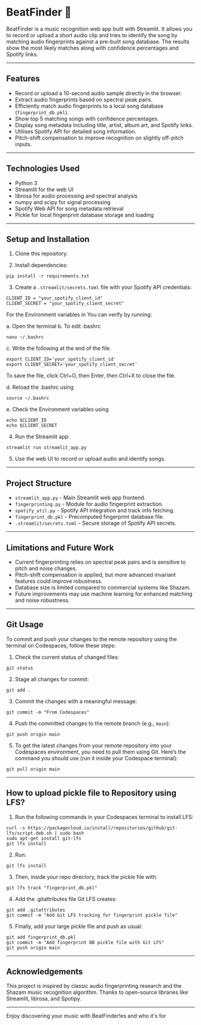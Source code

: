 # BeatFinder 🎤

BeatFinder is a music recognition web app built with Streamlit. It allows you to record or upload a short audio clip and tries to identify the song by matching audio fingerprints against a pre-built song database. The results show the most likely matches along with confidence percentages and Spotify links.

---

## Features

- Record or upload a 10-second audio sample directly in the browser.
- Extract audio fingerprints based on spectral peak pairs.
- Efficiently match audio fingerprints to a local song database (`fingerprint_db.pkl`).
- Show top 5 matching songs with confidence percentages.
- Display song metadata including title, artist, album art, and Spotify links.
- Utilises Spotify API for detailed song information.
- Pitch-shift compensation to improve recognition on slightly off-pitch inputs.

---

## Technologies Used

- Python 3
- Streamlit for the web UI
- librosa for audio processing and spectral analysis
- numpy and scipy for signal processing
- Spotify Web API for song metadata retrieval
- Pickle for local fingerprint database storage and loading

---

## Setup and Installation

1. Clone this repository.

2. Install dependencies:

```
pip install -r requirements.txt
```

3. Create a `.streamlit/secrets.toml` file with your Spotify API credentials:

```
CLIENT_ID = "your_spotify_client_id"
CLIENT_SECRET = "your_spotify_client_secret"
```

For the Environment variables in You can verify by running:

a. Open the terminal
b. To edit .bashrc

```
nano ~/.bashrc
```
c. Write the following at the end of the file. 

```
export CLIENT_ID='your_spotify_client_id'
export CLIENT_SECRET='your_spotify_client_secret'
```

To save the file, click Ctrl+O, then Enter, then Ctrl+X to close the file. 

d. Reload the .bashrc using 

```
source ~/.bashrc
```
e. Check the Environment variables using 

```
echo $CLIENT_ID
echo $CLIENT_SECRET
```

4. Run the Streamlit app:

```
streamlit run streamlit_app.py
```

5. Use the web UI to record or upload audio and identify songs.

---

## Project Structure

- `streamlit_app.py` - Main Streamlit web app frontend.
- `fingerprinting.py` - Module for audio fingerprint extraction.
- `spotify_util.py` - Spotify API integration and track info fetching.
- `fingerprint_db.pkl` - Precomputed fingerprint database file.
- `.streamlit/secrets.toml` - Secure storage of Spotify API secrets.

---

## Limitations and Future Work

- Current fingerprinting relies on spectral peak pairs and is sensitive to pitch and noise changes.
- Pitch-shift compensation is applied, but more advanced invariant features could improve robustness.
- Database size is limited compared to commercial systems like Shazam.
- Future improvements may use machine learning for enhanced matching and noise robustness.

---

## Git Usage

To commit and push your changes to the remote repository using the terminal on Codespaces, follow these steps:

1. Check the current status of changed files:

```
git status
```

2. Stage all changes for commit:

```
git add .
```

3. Commit the changes with a meaningful message:

```
git commit -m "From Codespaces"
```
4. Push the committed changes to the remote branch (e.g., `main`):

```
git push origin main
```

5. To get the latest changes from your remote repository into your Codespaces environment, you need to pull them using Git. Here’s the command you should use (run it inside your Codespace terminal):

```
git pull origin main
```

---

## How to upload pickle file to Repository using LFS?

1. Run the following commands in your Codespaces terminal to install LFS:

```
curl -s https://packagecloud.io/install/repositories/github/git-lfs/script.deb.sh | sudo bash
sudo apt-get install git-lfs
git lfs install
```
2. Run:

```
git lfs install
```

3. Then, inside your repo directory, track the pickle file with:

```
git lfs track "fingerprint_db.pkl"
```

4. Add the .gitattributes file Git LFS creates:

```
git add .gitattributes
git commit -m "Add Git LFS tracking for fingerprint pickle file"
```

5. Finally, add your large pickle file and push as usual:

```
git add fingerprint_db.pkl
git commit -m "Add fingerprint DB pickle file with Git LFS"
git push origin main
```


---
## Acknowledgements

This project is inspired by classic audio fingerprinting research and the Shazam music recognition algorithm. Thanks to open-source libraries like Streamlit, librosa, and Spotipy.

---

Enjoy discovering your music with BeatFinder!es and who it's for

